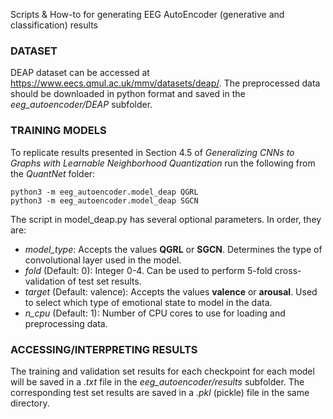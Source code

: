 Scripts & How-to for generating EEG AutoEncoder (generative and classification) results

### DATASET
DEAP dataset can be accessed at https://www.eecs.qmul.ac.uk/mmv/datasets/deap/.
The preprocessed data should be downloaded in python format and saved in the *eeg_autoencoder/DEAP* subfolder.

### TRAINING MODELS
To replicate results presented in Section 4.5 of *Generalizing CNNs to Graphs with Learnable Neighborhood Quantization* run the following from the *QuantNet* folder:  
```
python3 -m eeg_autoencoder.model_deap QGRL  
python3 -m eeg_autoencoder.model_deap SGCN  
```

The script in model_deap.py has several optional parameters. In order, they are:  
- *model_type*: Accepts the values **QGRL** or **SGCN**. Determines the type of convolutional layer used in the model.  
- *fold* (Default: 0): Integer 0-4. Can be used to perform 5-fold cross-validation of test set results.  
- *target* (Default: valence): Accepts the values **valence** or **arousal**. Used to select which type of emotional state to model in the data.  
- *n_cpu* (Default: 1): Number of CPU cores to use for loading and preprocessing data.  

### ACCESSING/INTERPRETING RESULTS
The training and validation set results for each checkpoint for each model will be saved in a *.txt* file in the *eeg_autoencoder/results* subfolder.
The corresponding test set results are saved in a *.pkl* (pickle) file in the same directory.

